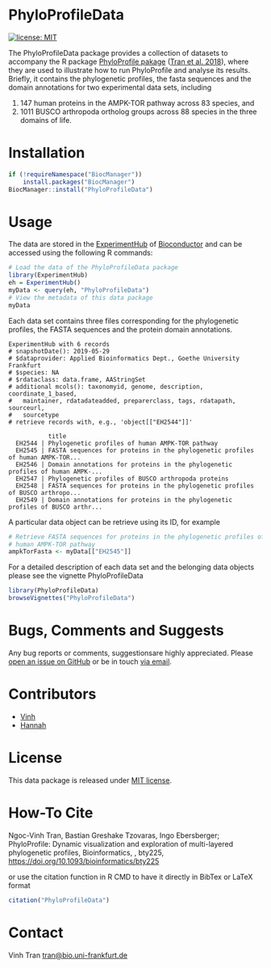# PhyloProfileData
[![license: MIT](https://img.shields.io/badge/license-MIT-lightgrey.svg)](https://opensource.org/licenses/MIT)

The PhyloProfileData package provides a collection of datasets to accompany the 
R package [PhyloProfile pakage](https://github.com/BIONF/PhyloProfile) 
([Tran et al. 2018](https://doi.org/10.1093/bioinformatics/bty225)), where they 
are used to illustrate how to run PhyloProfile and analyse its results. Briefly,
it contains the phylogenetic profiles, the fasta sequences and the domain 
annotations for two experimental data sets, including
1. 147 human proteins in the AMPK-TOR pathway across 83 species, and
2. 1011 BUSCO arthropoda ortholog groups across 88 species in the three domains 
of life.

# Installation

```r
if (!requireNamespace("BiocManager"))
    install.packages("BiocManager")
BiocManager::install("PhyloProfileData")
```

# Usage

The data are stored in the 
[ExperimentHub](https://bioconductor.org/packages/release/bioc/html/ExperimentHub.html) 
of [Bioconductor](http://bioconductor.org) and can be accessed using the 
following R commands:

```r
# Load the data of the PhyloProfileData package
library(ExperimentHub)
eh = ExperimentHub()
myData <- query(eh, "PhyloProfileData")
# View the metadata of this data package
myData
```

Each data set contains three files corresponding for the phylogenetic profiles,
the FASTA sequences and the protein domain annotations.

```
ExperimentHub with 6 records
# snapshotDate(): 2019-05-29 
# $dataprovider: Applied Bioinformatics Dept., Goethe University Frankfurt
# $species: NA
# $rdataclass: data.frame, AAStringSet
# additional mcols(): taxonomyid, genome, description, coordinate_1_based,
#   maintainer, rdatadateadded, preparerclass, tags, rdatapath, sourceurl,
#   sourcetype 
# retrieve records with, e.g., 'object[["EH2544"]]' 

           title                                                                         
  EH2544 | Phylogenetic profiles of human AMPK-TOR pathway                               
  EH2545 | FASTA sequences for proteins in the phylogenetic profiles of human AMPK-TOR...
  EH2546 | Domain annotations for proteins in the phylogenetic profiles of human AMPK-...
  EH2547 | Phylogenetic profiles of BUSCO arthropoda proteins                            
  EH2548 | FASTA sequences for proteins in the phylogenetic profiles of BUSCO arthropo...
  EH2549 | Domain annotations for proteins in the phylogenetic profiles of BUSCO arthr...
```

A particular data object can be retrieve using its ID, for example

```r
# Retrieve FASTA sequences for proteins in the phylogenetic profiles of the 
# human AMPK-TOR pathway
ampkTorFasta <- myData[["EH2545"]]
```

For a detailed description of each data set and the belonging data objects 
please see the vignette PhyloProfileData

```r
library(PhyloProfileData)
browseVignettes("PhyloProfileData")
```

# Bugs, Comments and Suggests
Any bug reports or comments, suggestionsare highly appreciated. Please [open an 
issue on GitHub](https://github.com/BIONF/PhyloProfileData/issues/new) or be in 
touch [via email](mailto:tran@bio.uni-frankfurt.de).

# Contributors
* [Vinh](https://github.com/trvinh)
* [Hannah](https://github.com/mueli94)

# License
This data package is released under [MIT license](https://github.com/BIONF/PhyloProfile/blob/master/LICENSE).

# How-To Cite
Ngoc-Vinh Tran, Bastian Greshake Tzovaras, Ingo Ebersberger; PhyloProfile: Dynamic visualization and exploration of multi-layered phylogenetic profiles, Bioinformatics, , bty225, https://doi.org/10.1093/bioinformatics/bty225

or use the citation function in R CMD to have it directly in BibTex or LaTeX format
```r
citation("PhyloProfileData")
```

# Contact
Vinh Tran
tran@bio.uni-frankfurt.de